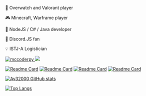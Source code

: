 🔫 Overwatch and Valorant player

🎮 Minecraft, Warframe player

💾 NodeJS / C# / Java developer

🔮 Discord.JS fan

💡 ISTJ-A Logistician

<a href="https://discord.com/users/593436735380127770"><img src="https://komarev.com/ghpvc/?username=Av32000&style=flat" alt=mccoderpy> <img src="https://dcbadge.vercel.app/api/shield/593436735380127770" /></a>

[![Readme Card](https://github-readme-stats-seven-blond-59.vercel.app/api/pin/?username=av32000&repo=YoutubeDownloader&theme=visual_studio&bg_color=60,323232,151515)](https://github.com/Av32000/YoutubeDownloader) [![Readme Card](https://github-readme-stats-seven-blond-59.vercel.app/api/pin/?username=av32000&repo=Majority-Simulation&theme=visual_studio&bg_color=60,323232,151515)](https://github.com/Av32000/Majority-Simulation)  [![Readme Card](https://github-readme-stats-seven-blond-59.vercel.app/api/pin/?username=av32000&repo=CodeLyoko-UHC&theme=visual_studio&bg_color=60,323232,151515)](https://github.com/Av32000/CodeLyoko-UHC) [![Readme Card](https://github-readme-stats-seven-blond-59.vercel.app/api/pin/?username=av32000&repo=Parthenis&theme=visual_studio&bg_color=60,323232,151515)](https://github.com/Av32000/Parthenis)

[![Av32000 GitHub stats](https://github-readme-stats-seven-blond-59.vercel.app/api?username=av32000&hide=prs&show_icons=true&theme=visual_studio&bg_color=60,323232,151515&count_private=true)](https://github.com/anuraghazra/github-readme-stats)

[![Top Langs](https://github-readme-stats-seven-blond-59.vercel.app/api/top-langs/?username=av32000&langs_count=8&hide=asp.net,hlsl,csharp&theme=visual_studio&bg_color=60,323232,151515&count_private=true)](https://github.com/anuraghazra/github-readme-stats)

